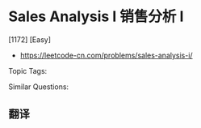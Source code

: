 # Sales Analysis I 销售分析 I

[1172] [Easy]

- https://leetcode-cn.com/problems/sales-analysis-i/

Topic Tags:

Similar Questions:

## 翻译
